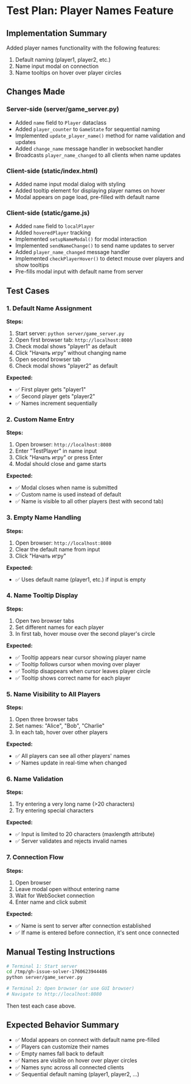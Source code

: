 # Test Plan: Player Names Feature

## Implementation Summary

Added player names functionality with the following features:
1. Default naming (player1, player2, etc.)
2. Name input modal on connection
3. Name tooltips on hover over player circles

## Changes Made

### Server-side (server/game_server.py)
- Added `name` field to `Player` dataclass
- Added `player_counter` to `GameState` for sequential naming
- Implemented `update_player_name()` method for name validation and updates
- Added `change_name` message handler in websocket handler
- Broadcasts `player_name_changed` to all clients when name updates

### Client-side (static/index.html)
- Added name input modal dialog with styling
- Added tooltip element for displaying player names on hover
- Modal appears on page load, pre-filled with default name

### Client-side (static/game.js)
- Added `name` field to `localPlayer`
- Added `hoveredPlayer` tracking
- Implemented `setupNameModal()` for modal interaction
- Implemented `sendNameChange()` to send name updates to server
- Added `player_name_changed` message handler
- Implemented `checkPlayerHover()` to detect mouse over players and show tooltips
- Pre-fills modal input with default name from server

## Test Cases

### 1. Default Name Assignment
**Steps:**
1. Start server: `python server/game_server.py`
2. Open first browser tab: `http://localhost:8080`
3. Check modal shows "player1" as default
4. Click "Начать игру" without changing name
5. Open second browser tab
6. Check modal shows "player2" as default

**Expected:**
- ✅ First player gets "player1"
- ✅ Second player gets "player2"
- ✅ Names increment sequentially

### 2. Custom Name Entry
**Steps:**
1. Open browser: `http://localhost:8080`
2. Enter "TestPlayer" in name input
3. Click "Начать игру" or press Enter
4. Modal should close and game starts

**Expected:**
- ✅ Modal closes when name is submitted
- ✅ Custom name is used instead of default
- ✅ Name is visible to all other players (test with second tab)

### 3. Empty Name Handling
**Steps:**
1. Open browser: `http://localhost:8080`
2. Clear the default name from input
3. Click "Начать игру"

**Expected:**
- ✅ Uses default name (player1, etc.) if input is empty

### 4. Name Tooltip Display
**Steps:**
1. Open two browser tabs
2. Set different names for each player
3. In first tab, hover mouse over the second player's circle

**Expected:**
- ✅ Tooltip appears near cursor showing player name
- ✅ Tooltip follows cursor when moving over player
- ✅ Tooltip disappears when cursor leaves player circle
- ✅ Tooltip shows correct name for each player

### 5. Name Visibility to All Players
**Steps:**
1. Open three browser tabs
2. Set names: "Alice", "Bob", "Charlie"
3. In each tab, hover over other players

**Expected:**
- ✅ All players can see all other players' names
- ✅ Names update in real-time when changed

### 6. Name Validation
**Steps:**
1. Try entering a very long name (>20 characters)
2. Try entering special characters

**Expected:**
- ✅ Input is limited to 20 characters (maxlength attribute)
- ✅ Server validates and rejects invalid names

### 7. Connection Flow
**Steps:**
1. Open browser
2. Leave modal open without entering name
3. Wait for WebSocket connection
4. Enter name and click submit

**Expected:**
- ✅ Name is sent to server after connection established
- ✅ If name is entered before connection, it's sent once connected

## Manual Testing Instructions

```bash
# Terminal 1: Start server
cd /tmp/gh-issue-solver-1760623944486
python server/game_server.py

# Terminal 2: Open browser (or use GUI browser)
# Navigate to http://localhost:8080
```

Then test each case above.

## Expected Behavior Summary

- ✅ Modal appears on connect with default name pre-filled
- ✅ Players can customize their names
- ✅ Empty names fall back to default
- ✅ Names are visible on hover over player circles
- ✅ Names sync across all connected clients
- ✅ Sequential default naming (player1, player2, ...)
